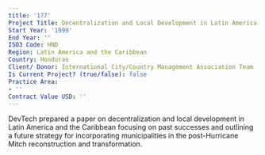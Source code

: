 ```yaml
---
title: '177'
Project Title: Decentralization and Local Development in Latin America and the Caribbean
Start Year: '1999'
End Year: ''
ISO3 Code: HND
Region: Latin America and the Caribbean
Country: Honduras
Client/ Donor: International City/Country Management Association Team
Is Current Project? (true/false): false
Practice Area:
- ''
Contract Value USD: ''
---
```


DevTech prepared a paper on decentralization and local development in Latin America and the Caribbean focusing on past successes and outlining a future strategy for incorporating municipalities in the post-Hurricane Mitch reconstruction and transformation.